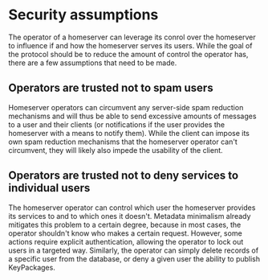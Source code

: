 # Security assumptions

The operator of a homeserver can leverage its conrol over the homeserver to influence if and how the homeserver serves its users. While the goal of the protocol should be to reduce the amount of control the operator has, there are a few assumptions that need to be made.

## Operators are trusted not to spam users

Homeserver operators can circumvent any server-side spam reduction mechanisms and will thus be able to send excessive amounts of messages to a user and their clients (or notifications if the user provides the homeserver with a means to notify them). While the client can impose its own spam reduction mechanisms that the homeserver operator can't circumvent, they will likely also impede the usability of the client.

## Operators are trusted not to deny services to individual users

The homeserver operator can control which user the homeserver provides its services to and to which ones it doesn't. Metadata minimalism already mitigates this problem to a certain degree, because in most cases, the operator shouldn't know who makes a certain request. However, some actions require explicit authentication, allowing the operator to lock out users in a targeted way. Similarly, the operator can simply delete records of a specific user from the database, or deny a given user the ability to publish KeyPackages.

